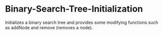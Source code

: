# Binary-Search-Tree-Initialization
Initializes a binary search tree and provides some modifying functions such as addNode and remove (removes a node).

